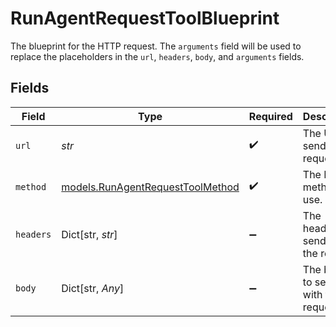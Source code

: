 # RunAgentRequestToolBlueprint

The blueprint for the HTTP request. The `arguments` field will be used to replace the placeholders in the `url`, `headers`, `body`, and `arguments` fields.


## Fields

| Field                                                                      | Type                                                                       | Required                                                                   | Description                                                                |
| -------------------------------------------------------------------------- | -------------------------------------------------------------------------- | -------------------------------------------------------------------------- | -------------------------------------------------------------------------- |
| `url`                                                                      | *str*                                                                      | :heavy_check_mark:                                                         | The URL to send the request to.                                            |
| `method`                                                                   | [models.RunAgentRequestToolMethod](../models/runagentrequesttoolmethod.md) | :heavy_check_mark:                                                         | The HTTP method to use.                                                    |
| `headers`                                                                  | Dict[str, *str*]                                                           | :heavy_minus_sign:                                                         | The headers to send with the request.                                      |
| `body`                                                                     | Dict[str, *Any*]                                                           | :heavy_minus_sign:                                                         | The body to send with the request.                                         |